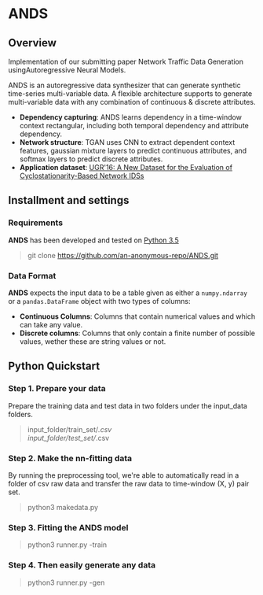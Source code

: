 # ANDS

## Overview

Implementation of our submitting paper Network Traffic Data Generation usingAutoregressive Neural Models.

ANDS is an autoregressive data synthesizer that can generate synthetic time-series multi-variable data.
A flexible architecture supports to generate multi-variable data with any combination of continuous & discrete attributes.

- **Dependency capturing**: ANDS learns dependency in a time-window context rectangular,
  including both temporal dependency and attribute dependency.
- **Network structure**: TGAN uses CNN to extract dependent context features, gaussian mixture layers to predict continuous attributes,
  and softmax layers to predict discrete attributes.
- **Application dataset**: [UGR'16: A New Dataset for the Evaluation of Cyclostationarity-Based Network IDSs](https://nesg.ugr.es/nesg-ugr16/)


## Installment and settings

### Requirements

**ANDS** has been developed and tested on [Python 3.5](https://www.python.org/downloads/)

> git clone https://github.com/an-anonymous-repo/ANDS.git

### Data Format

**ANDS** expects the input data to be a table given as either a `numpy.ndarray` or a
`pandas.DataFrame` object with two types of columns:

* **Continuous Columns**: Columns that contain numerical values and which can take any value.
* **Discrete columns**: Columns that only contain a finite number of possible values, wether
these are string values or not.

## Python Quickstart

### Step 1. Prepare your data

Prepare the training data and test data in two folders under the input_data folders.

> input_folder/train_set/*.csv  
input_folder/test_set/*.csv

### Step 2. Make the nn-fitting data

By running the preprocessing tool, we're able to automatically read in a folder of csv raw data 
and transfer the raw data to time-window (X, y) pair set.

> python3 makedata.py

### Step 3. Fitting the ANDS model

> python3 runner.py -train

### Step 4. Then easily generate any data

> python3 runner.py -gen
